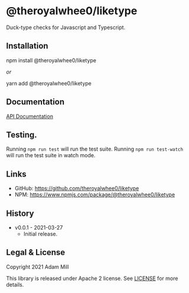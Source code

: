 # @theroyalwhee0/liketype
Duck-type checks for Javascript and Typescript.


## Installation
npm install @theroyalwhee0/liketype

*or*

yarn add @theroyalwhee0/liketype


## Documentation
[API Documentation](https://theroyalwhee0.github.io/liketype/)


## Testing.
Running ```npm run test``` will run the test suite. Running ```npm run test-watch``` will run the test suite in watch mode.


## Links
- GitHub: https://github.com/theroyalwhee0/liketype
- NPM: https://www.npmjs.com/package/@theroyalwhee0/liketype


## History
- v0.0.1 - 2021-03-27
  - Initial release.


## Legal & License
Copyright 2021 Adam Mill

This library is released under Apache 2 license. See [LICENSE](https://github.com/theroyalwhee0/liketype/blob/master/LICENSE) for more details.
